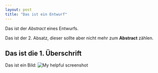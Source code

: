 ```yaml
---
layout: post
title: "Das ist ein Entwurf"
---
```


Das ist der *Abstract* eines Entwurfs.

Das ist der 2. Absatz, dieser sollte aber nicht mehr zum **Abstract** zählen.

## Das ist die 1. Überschrift

Das ist ein Bild: ![My helpful screenshot](/assets/img/gerinnung.png)